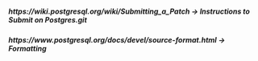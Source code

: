 <h5>https://wiki.postgresql.org/wiki/Submitting_a_Patch -> Instructions to Submit on Postgres.git</h5>
<h5>https://www.postgresql.org/docs/devel/source-format.html -> Formatting</h5>
